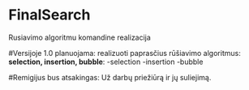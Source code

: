 FinalSearch
===========

Rusiavimo algoritmu komandine realizacija

#Versijoje 1.0 planuojama:
realizuoti paprasčius rūšiavimo algoritmus: **selection, insertion, bubble**:
-selection
-insertion
-bubble

#Remigijus bus atsakingas:
Už darbų priežiūrą ir jų suliejimą.
